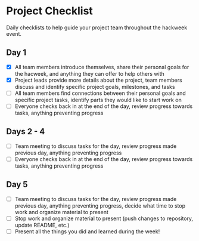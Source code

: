 # Project Checklist

Daily checklists to help guide your project team throughout the hackweek event.

## Day 1

- [x] All team members introduce themselves, share their personal goals for the hacweek, and anything they can offer to help others with
- [x] Project leads provide more details about the project, team members discuss and identify specific project goals, milestones, and tasks
- [ ] All team members find connections between their personal goals and specific project tasks, identify parts they would like to start work on
- [ ] Everyone checks back in at the end of the day, review progress towards tasks, anything preventing progress

## Days 2 - 4

- [ ] Team meeting to discuss tasks for the day, review progress made previous day, anything preventing progress
- [ ] Everyone checks back in at the end of the day, review progress towards tasks, anything preventing progress

## Day 5

- [ ] Team meeting to discuss tasks for the day, review progress made previous day, anything preventing progress, decide what time to stop work and organize material to present
- [ ] Stop work and organize material to present (push changes to repository, update README, etc.)
- [ ] Present all the things you did and learned during the week!
